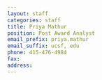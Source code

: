 ```yaml
---
layout: staff
categories: staff
title: Priya Mathur
position: Post Award Analyst
email_prefix: priya.mathur
email_suffix: ucsf, edu
phone: 415-476-4984
fax:
address:
---
```

